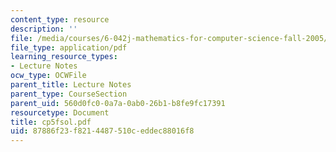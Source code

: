 ```yaml
---
content_type: resource
description: ''
file: /media/courses/6-042j-mathematics-for-computer-science-fall-2005/87886f23f8214487510ceddec88016f8_cp5fsol.pdf
file_type: application/pdf
learning_resource_types:
- Lecture Notes
ocw_type: OCWFile
parent_title: Lecture Notes
parent_type: CourseSection
parent_uid: 560d0fc0-0a7a-0ab0-26b1-b8fe9fc17391
resourcetype: Document
title: cp5fsol.pdf
uid: 87886f23-f821-4487-510c-eddec88016f8
---
```

